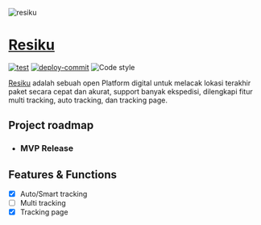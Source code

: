 ![resiku](https://cdn.discordapp.com/attachments/718982658025062470/897100280359972864/Online_Tracking.jpg)

# [Resiku](//resiku.net)

[![test](https://github.com/xituru/resiku-fe-nuxt/actions/workflows/test.yml/badge.svg)](https://github.com/xituru/resiku-fe-nuxt/actions/workflows/test.yml)
[![deploy-commit](https://github.com/xituru/resiku-fe-nuxt/actions/workflows/deploy-commit.yml/badge.svg)](https://github.com/xituru/resiku-fe-nuxt/actions/workflows/deploy-commit.yml)
![Code style](https://img.shields.io/badge/code_style-prettier-ff69b4.svg)

[Resiku](//resiku.net) adalah sebuah open Platform digital untuk melacak lokasi terakhir paket secara cepat dan akurat, support banyak ekspedisi, dilengkapi fitur multi tracking, auto tracking, dan tracking page.

## Project roadmap

- ### MVP Release

<!--
Todo:
- Getting started
- Documentation
- License
-->

## Features & Functions

- [x] Auto/Smart tracking
- [ ] Multi tracking
- [x] Tracking page
